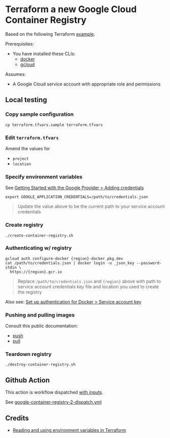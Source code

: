# Terraform a new Google Cloud Container Registry

Based on the following Terraform [example](https://registry.terraform.io/providers/hashicorp/google/latest/docs/resources/container_registry).

Prerequisites:

* You have installed these CLIs:
  * [docker](https://docs.docker.com/engine/install/)
  * [gcloud](https://cloud.google.com/sdk/docs/install)

Assumes:

* A Google Cloud service account with appropriate role and permissions


## Local testing

### Copy sample configuration

```
cp terraform.tfvars.sample terraform.tfvars
```

### Edit `terraform.tfvars`

Amend the values for

* `project`
* `location`


### Specify environment variables

See [Getting Started with the Google Provider > Adding credentials](https://registry.terraform.io/providers/hashicorp/google/latest/docs/guides/getting_started#adding-credentials)

```
export GOOGLE_APPLICATION_CREDENTIALS=/path/to/credentials.json
```
> Update the value above to be the current path to your service account credentials

### Create registry

```
./create-container-registry.sh
```

### Authenticating w/ registry

```
gcloud auth configure-docker {region}-docker.pkg.dev
cat /path/to/credentials.json | docker login -u _json_key --password-stdin \
  https://{region}.gcr.io
```
> Replace `/path/to/credentials.json` and `{region}` above with path to service account credentials key file and location you used to create the registry

Also see: [Set up authentication for Docker > Service account key](https://cloud.google.com/container-registry/docs/advanced-authentication#json-key)

### Pushing and pulling images

Consult this public documentation:

* [push](https://cloud.google.com/artifact-registry/docs/docker/pushing-and-pulling#pushing)
* [pull](https://cloud.google.com/artifact-registry/docs/docker/pushing-and-pulling#pulling)

### Teardown registry

```
./destroy-container-registry.sh
```


## Github Action

This action is workflow dispatched [with inputs](https://docs.github.com/en/actions/using-workflows/workflow-syntax-for-github-actions#onworkflow_dispatchinputs).

See [google-container-registry-2-dispatch.yml](https://github.com/clicktruck/google-actions/actions/workflows/google-container-registry-2-dispatch.yml)


## Credits

* [Reading and using environment variables in Terraform](https://support.hashicorp.com/hc/en-us/articles/4547786359571-Reading-and-using-environment-variables-in-Terraform-runs)